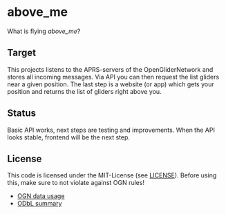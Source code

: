# above_me
What is flying _above\_me_?

## Target
This projects listens to the APRS-servers of the OpenGliderNetwork and stores all incoming messages.
Via API you can then request the list gliders near a given position. 
The last step is a website (or app) which gets your position and returns the list of gliders right above you.

## Status
Basic API works, next steps are testing and improvements.
When the API looks stable, frontend will be the next step.

## License
This code is licensed under the MIT-License (see [LICENSE](LICENSE)).
Before using this, make sure to not violate against OGN rules!

- [OGN data usage](https://www.glidernet.org/ogn-data-usage/)
- [ODbL summary](https://opendatacommons.org/licenses/odbl/summary/)
